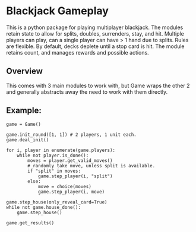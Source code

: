 # Blackjack Gameplay

This is a python package for playing multiplayer blackjack. The modules retain state to allow for splits, doubles, surrenders, stay, and hit. Multiple players can play, can a single player can have > 1 hand due to splits.
Rules are flexible. By default, decks deplete until a stop card is hit. The module retains count, and manages rewards and possible actions.

## Overview

This comes with 3 main modules to work with, but Game wraps the other 2 and generally abstracts away the need to work with them directly.

## Example:

```
game = Game()

game.init_round([1, 1]) # 2 players, 1 unit each.
game.deal_init()

for i, player in enumerate(game.players):
    while not player.is_done():
        moves = player.get_valid_moves()
        # randomly take move, unless split is available.
        if "split" in moves:
            game.step_player(i, "split")
        else:
            move = choice(moves)
            game.step_player(i, move)

game.step_house(only_reveal_card=True)
while not game.house_done():
    game.step_house()

game.get_results()
```
